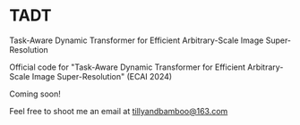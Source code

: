 # TADT
Task-Aware Dynamic Transformer for  Efficient Arbitrary-Scale Image Super-Resolution

Official code for "Task-Aware Dynamic Transformer for  Efficient Arbitrary-Scale Image Super-Resolution" (ECAI 2024)

Coming soon!

Feel free to shoot me an email at tillyandbamboo@163.com
